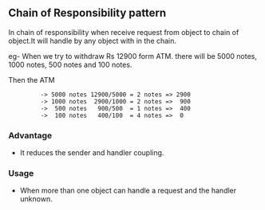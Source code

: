
## Chain of Responsibility pattern

In chain of responsibility when receive request from object to chain of object.It will handle by any object with in the chain.

eg- When we try to withdraw Rs 12900 form ATM. there will be 5000 notes, 1000 notes, 500 notes and 100 notes.

Then the ATM 

             -> 5000 notes 12900/5000 = 2 notes => 2900
             -> 1000 notes  2900/1000 = 2 notes =>  900
             ->  500 notes   900/500  = 1 notes =>  400
             ->  100 notes   400/100  = 4 notes =>  0



### Advantage

* It reduces the sender and handler coupling.

### Usage

* When more than one object can handle a request and the handler unknown.
